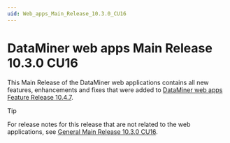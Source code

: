 ```yaml
---
uid: Web_apps_Main_Release_10.3.0_CU16
---
```


# DataMiner web apps Main Release 10.3.0 CU16

This Main Release of the DataMiner web applications contains all new features, enhancements and fixes that were added to [DataMiner web apps Feature Release 10.4.7](xref:Web_apps_Feature_Release_10.4.7).

> [!TIP]
> For release notes for this release that are not related to the web applications, see [General Main Release 10.3.0 CU16](xref:General_Main_Release_10.3.0_CU16).
